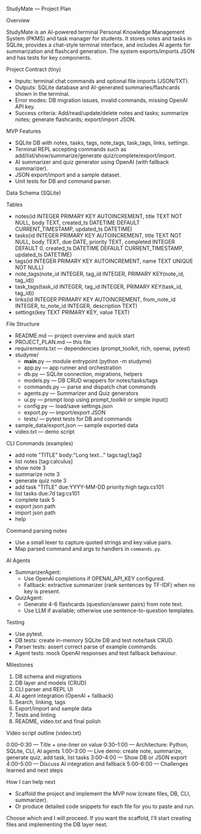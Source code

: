 StudyMate — Project Plan

Overview

StudyMate is an AI-powered terminal Personal Knowledge Management System (PKMS) and task manager for students. It stores notes and tasks in SQLite, provides a chat-style terminal interface, and includes AI agents for summarization and flashcard generation. The system exports/imports JSON and has tests for key components.

Project Contract (tiny)

- Inputs: terminal chat commands and optional file imports (JSON/TXT).
- Outputs: SQLite database and AI-generated summaries/flashcards shown in the terminal.
- Error modes: DB migration issues, invalid commands, missing OpenAI API key.
- Success criteria: Add/read/update/delete notes and tasks; summarize notes; generate flashcards; export/import JSON.

MVP Features

- SQLite DB with notes, tasks, tags, note_tags, task_tags, links, settings.
- Terminal REPL accepting commands such as add/list/show/summarize/generate quiz/complete/export/import.
- AI summarizer and quiz generator using OpenAI (with fallback summarizer).
- JSON export/import and a sample dataset.
- Unit tests for DB and command parser.

Data Schema (SQLite)

Tables

- notes(id INTEGER PRIMARY KEY AUTOINCREMENT, title TEXT NOT NULL, body TEXT, created_ts DATETIME DEFAULT CURRENT_TIMESTAMP, updated_ts DATETIME)
- tasks(id INTEGER PRIMARY KEY AUTOINCREMENT, title TEXT NOT NULL, body TEXT, due DATE, priority TEXT, completed INTEGER DEFAULT 0, created_ts DATETIME DEFAULT CURRENT_TIMESTAMP, updated_ts DATETIME)
- tags(id INTEGER PRIMARY KEY AUTOINCREMENT, name TEXT UNIQUE NOT NULL)
- note_tags(note_id INTEGER, tag_id INTEGER, PRIMARY KEY(note_id, tag_id))
- task_tags(task_id INTEGER, tag_id INTEGER, PRIMARY KEY(task_id, tag_id))
- links(id INTEGER PRIMARY KEY AUTOINCREMENT, from_note_id INTEGER, to_note_id INTEGER, description TEXT)
- settings(key TEXT PRIMARY KEY, value TEXT)

File Structure

- README.md  — project overview and quick start
- PROJECT_PLAN.md — this file
- requirements.txt — dependencies (prompt_toolkit, rich, openai, pytest)
- studyme/
  - __main__.py — module entrypoint (python -m studyme)
  - app.py — app runner and orchestration
  - db.py — SQLite connection, migrations, helpers
  - models.py — DB CRUD wrappers for notes/tasks/tags
  - commands.py — parse and dispatch chat commands
  - agents.py — Summarizer and Quiz generators
  - ui.py — prompt loop using prompt_toolkit or simple input()
  - config.py — load/save settings.json
  - export.py — import/export JSON
  - tests/ — pytest tests for DB and commands
- sample_data/export.json — sample exported data
- video.txt — demo script

CLI Commands (examples)

- add note "TITLE" body:"Long text..." tags:tag1,tag2
- list notes [tag:calculus]
- show note 3
- summarize note 3
- generate quiz note 3
- add task "TITLE" due:YYYY-MM-DD priority:high tags:cs101
- list tasks due:7d tag:cs101
- complete task 5
- export json path
- import json path
- help

Command parsing notes

- Use a small lexer to capture quoted strings and key:value pairs.
- Map parsed command and args to handlers in `commands.py`.

AI Agents

- SummarizerAgent:
  - Use OpenAI completions if OPENAI_API_KEY configured.
  - Fallback: extractive summarizer (rank sentences by TF-IDF) when no key is present.
- QuizAgent:
  - Generate 4-6 flashcards (question/answer pairs) from note text.
  - Use LLM if available; otherwise use sentence-to-question templates.

Testing

- Use pytest.
- DB tests: create in-memory SQLite DB and test note/task CRUD.
- Parser tests: assert correct parse of example commands.
- Agent tests: mock OpenAI responses and test fallback behaviour.

Milestones

1. DB schema and migrations
2. DB layer and models (CRUD)
3. CLI parser and REPL UI
4. AI agent integration (OpenAI + fallback)
5. Search, linking, tags
6. Export/import and sample data
7. Tests and linting
8. README, video.txt and final polish

Video script outline (video.txt)

0:00–0:30 — Title + one-liner on value
0:30–1:00 — Architecture: Python, SQLite, CLI, AI agents
1:00–3:00 — Live demo: create note, summarize, generate quiz, add task, list tasks
3:00–4:00 — Show DB or JSON export
4:00–5:00 — Discuss AI integration and fallback
5:00–6:00 — Challenges learned and next steps

How I can help next

- Scaffold the project and implement the MVP now (create files, DB, CLI, summarizer). 
- Or produce detailed code snippets for each file for you to paste and run.

Choose which and I will proceed. If you want the scaffold, I'll start creating files and implementing the DB layer next.